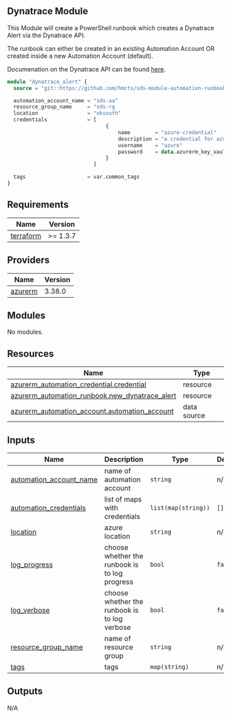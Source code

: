 ## Dynatrace Module

This Module will create a PowerShell runbook which creates a Dynatrace Alert via the Dynatrace API.

The runbook can either be created in an existing Automation Account OR created inside a new Automation Account (default).

Documenation on the Dynatrace API can be found [here](https://www.dynatrace.com/support/help/dynatrace-api).

```terraform
module "dynatrace_alert" {
  source = "git::https://github.com/hmcts/sds-module-automation-runbook-new-dynatrace-alert"

  automation_account_name = "sds-aa"
  resource_group_name     = "sds-rg
  location                = "uksouth"
  credentials             = [
                                {
                                    name        = "azure-credential"
                                    description = "a credential for azure access"
                                    username    = "azure"
                                    password    = data.azurerm_key_vault_secret.password.value
                                }
                            ]

  tags                    = var.common_tags
}

```

## Requirements   

| Name | Version |
|------|---------|
| <a name="requirement_terraform"></a> [terraform](#requirement\_terraform) | >= 1.3.7 |

## Providers

| Name | Version |
|------|---------|
| <a name="provider_azurerm"></a> [azurerm](#provider\_azurerm) | 3.38.0 |

## Modules

No modules.

## Resources

| Name | Type |
|------|------|
| [azurerm_automation_credential.credential](https://registry.terraform.io/providers/hashicorp/azurerm/latest/docs/resources/automation_credential) | resource |
| [azurerm_automation_runbook.new_dynatrace_alert](https://registry.terraform.io/providers/hashicorp/azurerm/latest/docs/resources/automation_runbook) | resource |
| [azurerm_automation_account.automation_account](https://registry.terraform.io/providers/hashicorp/azurerm/latest/docs/data-sources/automation_account) | data source |

## Inputs

| Name | Description | Type | Default | Required |
|------|-------------|------|---------|:--------:|
| <a name="input_automation_account_name"></a> [automation\_account\_name](#input\_automation\_account\_name) | name of automation account | `string` | n/a | yes |
| <a name="input_automation_credentials"></a> [automation\_credentials](#input\_automation\_credentials) | list of maps with credentials | `list(map(string))` | `[]` | no |
| <a name="input_location"></a> [location](#input\_location) | azure location | `string` | n/a | yes |
| <a name="input_log_progress"></a> [log\_progress](#input\_log\_progress) | choose whether the runbook is to log progress | `bool` | `false` | no |
| <a name="input_log_verbose"></a> [log\_verbose](#input\_log\_verbose) | choose whether the runbook is to log verbose | `bool` | `false` | no |
| <a name="input_resource_group_name"></a> [resource\_group\_name](#input\_resource\_group\_name) | name of resource group | `string` | n/a | yes |
| <a name="input_tags"></a> [tags](#input\_tags) | tags | `map(string)` | n/a | yes |

## Outputs

N/A